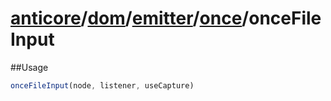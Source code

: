 # [anticore](../../../../../../#reference)/[dom](../../../#reference)/[emitter](../../#reference)/[once](../#reference)/<a name="reference">onceFileInput</a>

##Usage

```js
onceFileInput(node, listener, useCapture)
```